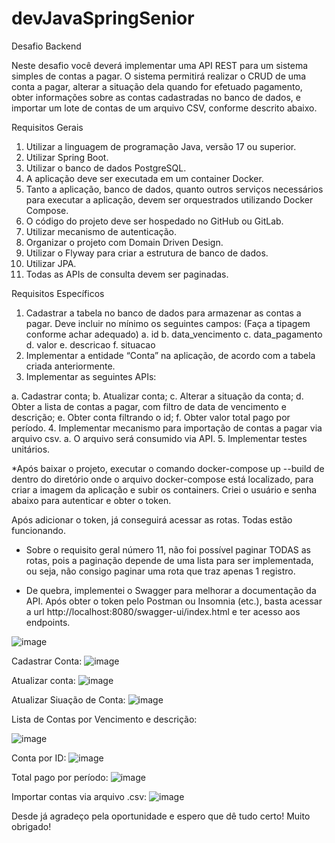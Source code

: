 # devJavaSpringSenior
Desafio Backend

Neste desafio você deverá implementar uma API REST para um sistema simples de
contas a pagar. O sistema permitirá realizar o CRUD de uma conta a pagar, alterar a
situação dela quando for efetuado pagamento, obter informações sobre as contas
cadastradas no banco de dados, e importar um lote de contas de um arquivo CSV, conforme
descrito abaixo.

Requisitos Gerais
1. Utilizar a linguagem de programação Java, versão 17 ou superior.
2. Utilizar Spring Boot.
3. Utilizar o banco de dados PostgreSQL.
4. A aplicação deve ser executada em um container Docker.
5. Tanto a aplicação, banco de dados, quanto outros serviços necessários para
executar a aplicação, devem ser orquestrados utilizando Docker Compose.
6. O código do projeto deve ser hospedado no GitHub ou GitLab.
7. Utilizar mecanismo de autenticação.
8. Organizar o projeto com Domain Driven Design.
9. Utilizar o Flyway para criar a estrutura de banco de dados.
10. Utilizar JPA.
11. Todas as APIs de consulta devem ser paginadas.

Requisitos Específicos
1. Cadastrar a tabela no banco de dados para armazenar as contas a pagar. Deve
incluir no mínimo os seguintes campos: (Faça a tipagem conforme achar adequado)
a. id
b. data_vencimento
c. data_pagamento
d. valor
e. descricao
f. situacao
2. Implementar a entidade “Conta” na aplicação, de acordo com a tabela criada
anteriormente.
3. Implementar as seguintes APIs:

a. Cadastrar conta;
b. Atualizar conta;
c. Alterar a situação da conta;
d. Obter a lista de contas a pagar, com filtro de data de vencimento e descrição;
e. Obter conta filtrando o id;
f. Obter valor total pago por período.
4. Implementar mecanismo para importação de contas a pagar via arquivo csv.
a. O arquivo será consumido via API.
5. Implementar testes unitários.

*Após baixar o projeto, executar o comando docker-compose up --build de dentro do diretório onde o arquivo docker-compose está localizado, para criar a imagem da aplicação e subir os containers.
Criei o usuário e senha abaixo para autenticar e obter o token.

Após adicionar o token, já conseguirá acessar as rotas. Todas estão funcionando.

* Sobre o requisito geral número 11, não foi possível paginar TODAS as rotas, pois a paginação depende de uma lista para ser implementada, ou seja, não consigo paginar uma rota que traz apenas 1 registro.

* De quebra, implementei o Swagger para melhorar a documentação da API. Após obter o token pelo Postman ou Insomnia (etc.), basta acessar a url http://localhost:8080/swagger-ui/index.html e ter acesso aos endpoints.

![image](https://github.com/user-attachments/assets/81f1779c-5ecc-43a9-898a-c911bc018083)

Cadastrar Conta:
![image](https://github.com/user-attachments/assets/9d638471-b325-421f-92c0-0873d169ecfc)

Atualizar conta:
![image](https://github.com/user-attachments/assets/768c174c-5366-4579-91b7-faf3176c27b6)

Atualizar Siuação de Conta:
![image](https://github.com/user-attachments/assets/1fdb190a-f39e-42b3-85c5-22312ec5a5e2)

Lista de Contas por Vencimento e descrição:

![image](https://github.com/user-attachments/assets/9c400bd4-8a3e-48fb-b3d4-43a5dcd63435)

Conta por ID: 
![image](https://github.com/user-attachments/assets/e4c99526-0897-4354-8ec7-3c7c622604f6)

Total pago por período:
![image](https://github.com/user-attachments/assets/3076dd40-6d10-4f3e-8aee-bee8d481ffaf)

Importar contas via arquivo .csv:
![image](https://github.com/user-attachments/assets/baa092d3-6fc8-4076-85b8-e02172076272)

Desde já agradeço pela oportunidade e espero que dê tudo certo!
Muito obrigado!








